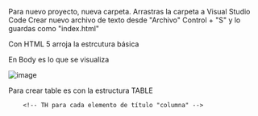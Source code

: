 Para nuevo proyecto, nueva carpeta.
Arrastras la carpeta a Visual Studio Code
Crear nuevo archivo de texto desde "Archivo"
Control + "S" y lo guardas como "index.html"

Con HTML 5 arroja la estrcutura básica

En Body es lo que se visualiza

![image](https://user-images.githubusercontent.com/113804525/202872984-23104355-c245-473b-8cd1-574844e7d15b.png)


Para crear table es con la estructura TABLE
<!-- TR es para crear fila -->
        <!-- TH para cada elemento de título "columna" -->
